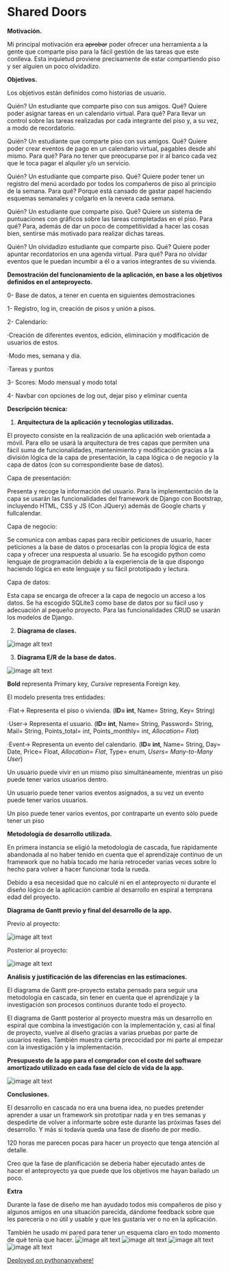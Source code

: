 # Shared Doors

**Motivación.**

Mi principal motivación era ~~aprobar~~ poder ofrecer una herramienta a la gente que comparte piso para la fácil gestión de las tareas que este conlleva. Esta inquietud proviene precisamente de estar compartiendo piso y ser alguien un poco olvidadizo.

**Objetivos.**

Los objetivos están definidos como historias de usuario.


Quién? Un estudiante que comparte piso con sus amigos.
Qué? Quiere poder asignar tareas en un calendario virtual.
Para qué? Para llevar un control sobre las tareas realizadas por cada integrante del piso y, a su vez, a modo de recordatorio.


Quién? Un estudiante que comparte piso con sus amigos.
Qué? Quiere poder crear eventos de pago en un calendario virtual, pagables desde ahí mismo. 
Para qué? Para no tener que preocuparse por ir al banco cada vez que le toca pagar el alquiler y/o un servicio.


Quién? Un estudiante que comparte piso.
Qué? Quiere poder tener un registro del menú acordado por todos los compañeros de piso al principio de la semana.
Para qué? Porque está cansado de gastar papel haciendo esquemas semanales y colgarlo en la nevera cada semana.


Quién? Un estudiante que comparte piso.
Qué? Quiere un sistema de puntuaciones con gráficos sobre las tareas completadas en el piso.
Para qué? Para, además de dar un poco de competitividad a hacer las cosas bien, sentirse más motivado para realizar dichas tareas.


Quién? Un olvidadizo estudiante que comparte piso.
Qué? Quiere poder apuntar recordatorios en una agenda virtual.
Para qué? Para no olvidar eventos que le puedan incumbir a él o a varios integrantes de su vivienda.


**Demostración del funcionamiento de la aplicación, en base a los objetivos definidos en el anteproyecto.**

0- Base de datos, a tener en cuenta en siguientes demostraciones

1- Registro, log in, creación de pisos y unión a pisos.

2- Calendario: 

·Creación de diferentes eventos, edición, eliminación y     modificación de usuarios de estos.

·Modo mes, semana y dia.

·Tareas y puntos

3- Scores: Modo mensual y modo total

4- Navbar con opciones de log out, dejar piso y eliminar cuenta

**Descripción técnica:**

1. **Arquitectura de la aplicación y tecnologías utilizadas.**

El proyecto consiste en la realización de una aplicación web orientada a móvil. Para ello se usará la arquitectura de tres capas que permiten una fácil suma de funcionalidades, mantenimiento y modificación gracias a la división lógica de la capa de presentación, la capa lógica o de negocio y la capa de datos (con su correspondiente base de datos).

Capa de presentación:

Presenta y recoge la información del usuario. Para la implementación de la capa se usarán las funcionalidades del framework de Django con Bootstrap, incluyendo HTML, CSS y JS (Con JQuery) además de Google charts y fullcalendar.

Capa de negocio:

Se comunica con ambas capas para recibir peticiones de usuario, hacer peticiones a la base de datos o procesarlas con la propia lógica de esta capa y ofrecer una respuesta al usuario. Se ha escogido python como lenguaje de programación debido a la experiencia de la que dispongo haciendo lógica en este lenguaje y su fácil prototipado y lectura.

Capa de datos:

Esta capa se encarga de ofrecer a la capa de negocio un acceso a los datos. Se ha escogido SQLite3 como base de datos por su fácil uso y adecuación al pequeño proyecto. Para las funcionalidades CRUD se usarán los modelos de Django.

2. **Diagrama de clases.**

![image alt text](image_3.PNG)

3. **Diagrama E/R de la base de datos.**

![image alt text](image_0.png)

**Bold** representa Primary key, *Cursive* representa Foreign key.

El modelo presenta tres entidades:

·Flat-> Representa el piso o vivienda. (**ID= int**, Name= String, Key= String)

·User-> Representa el usuario. (**ID= int**, Name= String, Password= String, Mail= String, Points_total= int, Points_monthly= int, *Allocation= Flat*)

·Event-> Representa un evento del calendario. (**ID= int**, Name= String, Day= Date, Price= Float, *Allocation= Flat*, Type= enum, *Users= Many-to-Many User*)

Un usuario puede vivir en un mismo piso simultáneamente, mientras un piso puede tener varios usuarios dentro.

Un usuario puede tener varios eventos asignados, a su vez un evento puede tener varios usuarios.

Un piso puede tener varios eventos, por contraparte un evento sólo puede tener un piso

**Metodología de desarrollo utilizada.**

En primera instancia se eligió la metodología de cascada, fue rápidamente abandonada al no haber tenido en cuenta que el aprendizaje continuo de un framework que no había tocado me haría retroceder varias veces sobre lo hecho para volver a hacer funcionar toda la rueda.

Debido a esa necesidad que no calculé ni en el anteproyecto ni durante el diseño lógico de la aplicación cambie al desarrollo en espiral a temprana edad del proyecto.

**Diagrama de Gantt previo y final del desarrollo de la app.**

Previo al proyecto:

![image alt text](image_1.png)

Posterior al proyecto:

![image alt text](image_2.png)

**Análisis y justificación de las diferencias en las estimaciones.**

El diagrama de Gantt pre-proyecto estaba pensado para seguir una metodología en cascada, sin tener en cuenta que el aprendizaje y la investigación son procesos continuos durante todo el proyecto. 

El diagrama de Gantt posterior al proyecto muestra más un desarrollo en espiral que combina la investigación con la implementación y, casi al final de proyecto, vuelve al diseño gracias a varias pruebas por parte de usuarios reales. También muestra cierta precocidad por mi parte al empezar con la investigación y la implementación.

**Presupuesto de la app para el comprador con el coste del software amortizado utilizado en cada fase del ciclo de vida de la app.**

![image alt text](image_4.PNG)

**Conclusiones.**

El desarrollo en cascada no era una buena idea, no puedes pretender aprender a usar un framework sin prototipar nada y en tres semanas y despedirte de volver a informarte sobre este durante las próximas fases del desarrollo. Y más si todavía queda una fase de diseño de por medio.

120 horas me parecen pocas para hacer un proyecto que tenga atención al detalle.

Creo que la fase de planificación se debería haber ejecutado antes de hacer el anteproyecto ya que puede que los objetivos me hayan bailado un poco.

**Extra** 

Durante la fase de diseño me han ayudado todos mis compañeros de piso y algunos amigos en una situación parecida, dándome feedback sobre que les parecería o no útil y usable y que les gustaría ver o no en la aplicación.

También he usado mi pared para tener un esquema claro en todo momento de qué tenía que hacer.
![image alt text](image_5.jgp)
![image alt text](image_6.jgp)
![image alt text](image_7.jpg)
![image alt text](image_8.jpg)

[Deployed on pythonanywhere!](http://garciaalberto.pythonanywhere.com/app/)
